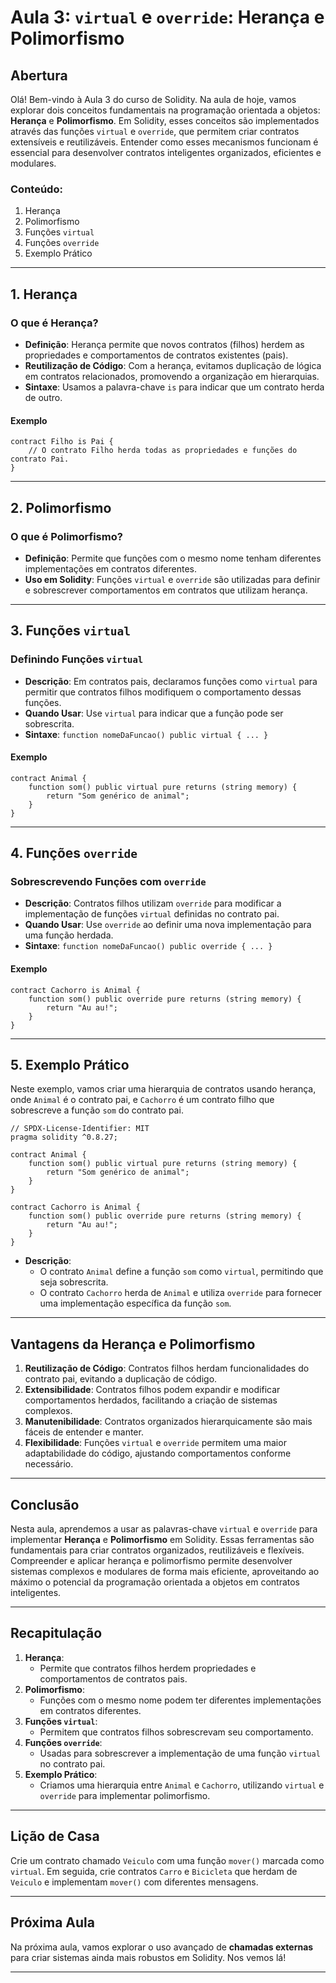 # Aula 3: **`virtual` e `override`: Herança e Polimorfismo**

## Abertura

Olá! Bem-vindo à Aula 3 do curso de Solidity. Na aula de hoje, vamos explorar dois conceitos fundamentais na programação orientada a objetos: **Herança** e **Polimorfismo**. Em Solidity, esses conceitos são implementados através das funções `virtual` e `override`, que permitem criar contratos extensíveis e reutilizáveis. Entender como esses mecanismos funcionam é essencial para desenvolver contratos inteligentes organizados, eficientes e modulares.

### Conteúdo:

1. Herança
2. Polimorfismo
3. Funções `virtual`
4. Funções `override`
5. Exemplo Prático

---

## 1. Herança

### O que é Herança?

- **Definição**: Herança permite que novos contratos (filhos) herdem as propriedades e comportamentos de contratos existentes (pais).
- **Reutilização de Código**: Com a herança, evitamos duplicação de lógica em contratos relacionados, promovendo a organização em hierarquias.
- **Sintaxe**: Usamos a palavra-chave `is` para indicar que um contrato herda de outro.

#### Exemplo

```solidity
contract Filho is Pai {
    // O contrato Filho herda todas as propriedades e funções do contrato Pai.
}
```

---

## 2. Polimorfismo

### O que é Polimorfismo?

- **Definição**: Permite que funções com o mesmo nome tenham diferentes implementações em contratos diferentes.
- **Uso em Solidity**: Funções `virtual` e `override` são utilizadas para definir e sobrescrever comportamentos em contratos que utilizam herança.

---

## 3. Funções `virtual`

### Definindo Funções `virtual`

- **Descrição**: Em contratos pais, declaramos funções como `virtual` para permitir que contratos filhos modifiquem o comportamento dessas funções.
- **Quando Usar**: Use `virtual` para indicar que a função pode ser sobrescrita.
- **Sintaxe**: `function nomeDaFuncao() public virtual { ... }`

#### Exemplo

```solidity
contract Animal {
    function som() public virtual pure returns (string memory) {
        return "Som genérico de animal";
    }
}
```

---

## 4. Funções `override`

### Sobrescrevendo Funções com `override`

- **Descrição**: Contratos filhos utilizam `override` para modificar a implementação de funções `virtual` definidas no contrato pai.
- **Quando Usar**: Use `override` ao definir uma nova implementação para uma função herdada.
- **Sintaxe**: `function nomeDaFuncao() public override { ... }`

#### Exemplo

```solidity
contract Cachorro is Animal {
    function som() public override pure returns (string memory) {
        return "Au au!";
    }
}
```

---

## 5. Exemplo Prático

Neste exemplo, vamos criar uma hierarquia de contratos usando herança, onde `Animal` é o contrato pai, e `Cachorro` é um contrato filho que sobrescreve a função `som` do contrato pai.

```solidity
// SPDX-License-Identifier: MIT
pragma solidity ^0.8.27;

contract Animal {
    function som() public virtual pure returns (string memory) {
        return "Som genérico de animal";
    }
}

contract Cachorro is Animal {
    function som() public override pure returns (string memory) {
        return "Au au!";
    }
}
```

- **Descrição**:
  - O contrato `Animal` define a função `som` como `virtual`, permitindo que seja sobrescrita.
  - O contrato `Cachorro` herda de `Animal` e utiliza `override` para fornecer uma implementação específica da função `som`.

---

## Vantagens da Herança e Polimorfismo

1. **Reutilização de Código**: Contratos filhos herdam funcionalidades do contrato pai, evitando a duplicação de código.
2. **Extensibilidade**: Contratos filhos podem expandir e modificar comportamentos herdados, facilitando a criação de sistemas complexos.
3. **Manutenibilidade**: Contratos organizados hierarquicamente são mais fáceis de entender e manter.
4. **Flexibilidade**: Funções `virtual` e `override` permitem uma maior adaptabilidade do código, ajustando comportamentos conforme necessário.

---

## Conclusão

Nesta aula, aprendemos a usar as palavras-chave `virtual` e `override` para implementar **Herança** e **Polimorfismo** em Solidity. Essas ferramentas são fundamentais para criar contratos organizados, reutilizáveis e flexíveis. Compreender e aplicar herança e polimorfismo permite desenvolver sistemas complexos e modulares de forma mais eficiente, aproveitando ao máximo o potencial da programação orientada a objetos em contratos inteligentes.

---

## Recapitulação

1. **Herança**:
   - Permite que contratos filhos herdem propriedades e comportamentos de contratos pais.
2. **Polimorfismo**:
   - Funções com o mesmo nome podem ter diferentes implementações em contratos diferentes.
3. **Funções `virtual`**:
   - Permitem que contratos filhos sobrescrevam seu comportamento.
4. **Funções `override`**:
   - Usadas para sobrescrever a implementação de uma função `virtual` no contrato pai.
5. **Exemplo Prático**:
   - Criamos uma hierarquia entre `Animal` e `Cachorro`, utilizando `virtual` e `override` para implementar polimorfismo.

---

## Lição de Casa

Crie um contrato chamado `Veiculo` com uma função `mover()` marcada como `virtual`. Em seguida, crie contratos `Carro` e `Bicicleta` que herdam de `Veiculo` e implementam `mover()` com diferentes mensagens. 

---

## Próxima Aula

Na próxima aula, vamos explorar o uso avançado de **chamadas externas** para criar sistemas ainda mais robustos em Solidity. Nos vemos lá!

---